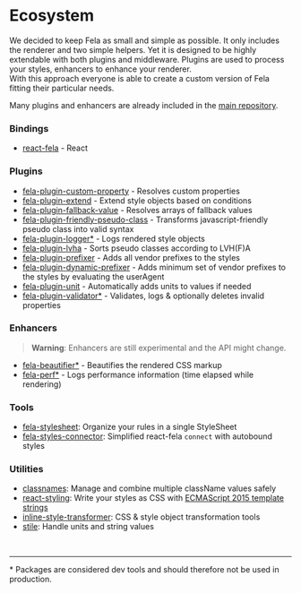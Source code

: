 # Ecosystem

We decided to keep Fela as small and simple as possible. It only includes the renderer and two simple helpers. Yet it is designed to be highly extendable with both plugins and middleware.
Plugins are used to process your styles, enhancers to enhance your renderer. <br>
With this approach everyone is able to create a custom version of Fela fitting their particular needs.

Many plugins and enhancers are already included in the [main repository](https://github.com/rofrischmann/fela/tree/master/packages).

### Bindings
* [react-fela](https://github.com/rofrischmann/react-fela) - React

### Plugins
* [fela-plugin-custom-property](https://github.com/rofrischmann/fela/tree/master/packages/fela-plugin-custom-property) - Resolves custom properties
* [fela-plugin-extend](https://github.com/rofrischmann/fela/tree/master/packages/fela-plugin-extend) - Extend style objects based on conditions
* [fela-plugin-fallback-value](https://github.com/rofrischmann/fela/tree/master/packages/fela-plugin-fallback-value) - Resolves arrays of fallback values
* [fela-plugin-friendly-pseudo-class](https://github.com/rofrischmann/fela/tree/master/packages/fela-plugin-friendly-pseudo-class) - Transforms javascript-friendly pseudo class into valid syntax
* [fela-plugin-logger*](https://github.com/rofrischmann/fela/tree/master/packages/fela-plugin-logger) - Logs rendered style objects
* [fela-plugin-lvha](https://github.com/rofrischmann/fela/tree/master/packages/fela-plugin-lvha) - Sorts pseudo classes according to LVH(F)A
* [fela-plugin-prefixer](https://github.com/rofrischmann/fela/tree/master/packages/fela-plugin-prefixer) - Adds all vendor prefixes to the styles
* [fela-plugin-dynamic-prefixer](https://github.com/rofrischmann/fela/tree/master/packages/fela-plugin-dynamic-prefixer) - Adds minimum set of vendor prefixes to the styles by evaluating the userAgent
* [fela-plugin-unit](https://github.com/rofrischmann/fela/tree/master/packages/fela-plugin-unit) - Automatically adds units to values if needed
* [fela-plugin-validator*](https://github.com/rofrischmann/fela/tree/master/packages/fela-plugin-validator) - Validates, logs & optionally deletes invalid properties

### Enhancers
> **Warning**: Enhancers are still experimental and the API might change.

* [fela-beautifier*](https://github.com/rofrischmann/fela/tree/master/packages/fela-beautifier) - Beautifies the rendered CSS markup
* [fela-perf*](https://github.com/rofrischmann/fela/tree/master/packages/fela-perf) - Logs performance information (time elapsed while rendering)

### Tools
* [fela-stylesheet](https://github.com/rofrischmann/fela-stylesheet): Organize your rules in a single StyleSheet
* [fela-styles-connector](https://github.com/dustin-H/fela-styles-connector): Simplified react-fela `connect` with autobound styles

### Utilities
* [classnames](https://github.com/JedWatson/classnames): Manage and combine multiple className values safely
* [react-styling](https://github.com/halt-hammerzeit/react-styling): Write your styles as CSS with [ECMAScript 2015 template strings](https://developer.mozilla.org/de/docs/Web/JavaScript/Reference/template_strings)
* [inline-style-transformer](https://github.com/rofrischmann/inline-style-transformer): CSS & style object transformation tools
* [stile](https://github.com/bloodyowl/stile): Handle units and string values

<br>

------

\* Packages are considered dev tools and should therefore not be used in production.

